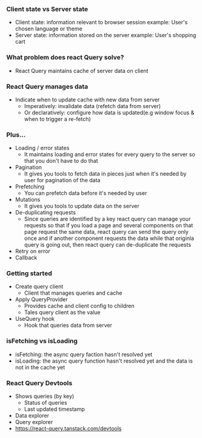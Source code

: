 ### Client state vs Server state
- Client state: information relevant to browser session
    example: User's chosen language or theme
- Server state: information stored on the server
    example: User's shopping cart

### What problem does react Query solve?
- React Query maintains cache of server data on client

### React Query manages data
- Indicate when to update cache with new data from server
    - Imperatively: invalidate data (refetch data from server)
    - Or declaratively: configure how data is updated(e.g window focus & when to trigger a re-fetch)

### Plus...
- Loading / error states
    - It maintains loading and error states for every query to the server so that you don't have to do that
- Pagination
    - It gives you tools to fetch data in pieces just when it's needed by user for pagination of the data
- Prefetching
    - You can prefetch data before it's needed by user
- Mutations
    - It gives you tools to update data on the server
- De-duplicating requests
    - Since queries are identified by a key react query can manage your requests so that if you load a page and several components on that page request the same data, react query can send the query only once and if another component requests the data while that originla query is going out, then react query can de-duplicate the requests
- Retry on error
- Callback

### Getting started
- Create query client
    - Client that manages queries and cache
- Apply QueryProvider
    - Provides cache and client config to children
    - Tales query client as the value
- UseQuery hook
    - Hook that queries data from server

### isFetching vs isLoading
- isFetching: the async query faction hasn't resolved yet
- isLoading: the async query function hasn't resolved yet and the data is not in the cache yet

### React Query Devtools
- Shows queries (by key)
    - Status of queries
    - Last updated timestamp
- Data explorer
- Query explorer
- https://react-query.tanstack.com/devtools